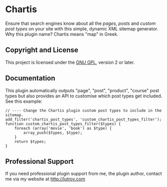 # Chartis

Ensure that search engines know about all the _pages_, _posts_ and _custom post types_ on your site with this simple, dynamic XML sitemap generator. Why this plugin name? Chartis means "map" in Greek.

## Copyright and License

This project is licensed under the [GNU GPL](http://www.gnu.org/licenses/old-licenses/gpl-2.0.html), version 2 or later.

## Documentation

This plugin automatically outputs "page", "post", "product", "course" post types but also provides an API to customise which post types get included. See this example:

	// ---- Change the Chartis plugin custom post types to include in the sitemap.
	add_filter('chartis_post_types', 'custom_chartis_post_types_filter');
	function custom_chartis_post_types_filter($types) {
		foreach (array('movie', 'book') as $type) {
			array_push($types, $type);
		}
		return $types;
	}


## Professional Support

If you need professional plugin support from me, the plugin author, contact me via my website at http://lutrov.com
